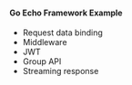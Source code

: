 #### Go Echo Framework Example

- Request data binding
- Middleware
- JWT
- Group API
- Streaming response
